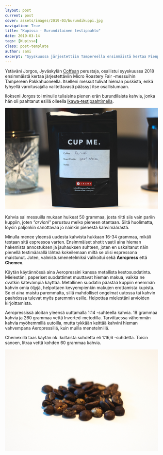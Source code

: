 ```yaml
---
layout: post
current: post
cover: assets/images/2019-03/burundikuppi.jpg
navigation: True
title: "Kupissa - Burundilainen testipaahto"
date: 2019-03-14
tags: [Kupissa]
class: post-template
author: sami
excerpt: "Syyskuussa järjestettiin Tampereella ensimmäistä kertaa Pienpaahtimomessut ja sain tuliaisiksi pieni erä testipaahdettua burundilaista kahvia"
---
```


Ystäväni Jorgos, Jyväskylän [Coffean](http://coffea.fi/) perustaja, osallistui syyskuussa 2018 ensimmäistä kertaa järjestettäviin Micro Roastery Fair -messuihin Tampereen Pakkahuoneella. Itselleni messut tulivat hieman puskista, enkä lyhyellä varoitusajalla valitettavasti päässyt itse osallistumaan.

Ilokseni Jorgos toi minulle tuliaisina pienen erän burundilaista kahvia, jonka hän oli paahtanut esillä olleella [Ikawa-testipaahtimella](https://www.ikawacoffee.com/).

![ikawa-yrityksen kahvipussi](/assets/images/2019-03/burundipussi.jpg)

Kahvia sai messuilla mukaan huikeat 50 grammaa, josta riitti siis vain pariin kuppiin, joten _"arvioni"_ perustuu melko pieneen otantaan. Siitä huolimatta, löysin paljonkin sanottavaa jo näinkin pienestä kahvimäärästä.

Minulla menee yleensä uudesta kahvista hukkaan 16-34 grammaa, mikäli testaan sitä espressoa varten. Ensimmäiset shotit vaatii aina hieman hakemista annostuksen ja jauhauksen suhteen, joten en uskaltanut näin pienellä testimäärällä lähteä kokeilemaan miltä se olisi espressona maistunut. Joten, valmistusmenetelmiksi valikoitui sekä **Aeropress** että **Chemex**.

Käytän käytännössä aina Aeropressini kanssa metallista kestosuodatinta. Mielestäni, paperiset suodattimet muuttavat hieman makua, vaikka ne ovatkin kätevämpiä käyttää. Metallinen suodatin päästää kuppiin enemmän kahvin omia öljyjä, helpottaen kevyempienkin makujen erottamista kupista. Se ei aina maistu paremmalta, sillä mahdolliset ongelmat uutossa tai kahvin paahdossa tulevat myös paremmin esille. Helpottaa mielestäni arvioiden kirjoittamista.

Aeropressissä aloitan yleensä uuttamalla 1:14 -suhteella kahvia. 18 grammaa kahvia ja 260 grammaa vettä Inverted-metodilla. Tarvittaessa vähemmän kahvia myöhemmillä uutoilla, mutta tykkään keittää kahvini hieman vahvempana Aeropressillä, kuin muilla menetelmillä.

Chemexillä taas käytän nk. kultaista suhdetta eli 1:16,6 -suhdetta. Toisin sanoen, litraa vettä kohden 60 grammaa kahvia.

![burundilaisia kahvipapuja](/assets/images/2019-03/burundipavut.jpg)
